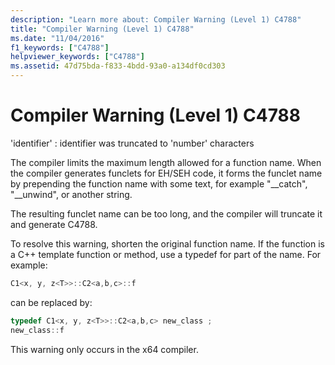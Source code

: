 ```yaml
---
description: "Learn more about: Compiler Warning (Level 1) C4788"
title: "Compiler Warning (Level 1) C4788"
ms.date: "11/04/2016"
f1_keywords: ["C4788"]
helpviewer_keywords: ["C4788"]
ms.assetid: 47d75bda-f833-4bdd-93a0-a134df0cd303
---
```

# Compiler Warning (Level 1) C4788

'identifier' : identifier was truncated to 'number' characters

The compiler limits the maximum length allowed for a function name. When the compiler generates funclets for EH/SEH code, it forms the funclet name by prepending the function name with some text, for example "__catch", "\__unwind", or another string.

The resulting funclet name can be too long, and the compiler will truncate it and generate C4788.

To resolve this warning, shorten the original function name. If the function is a C++ template function or method, use a typedef for part of the name. For example:

```cpp
C1<x, y, z<T>>::C2<a,b,c>::f
```

can be replaced by:

```cpp
typedef C1<x, y, z<T>>::C2<a,b,c> new_class ;
new_class::f
```

This warning only occurs in the x64 compiler.
